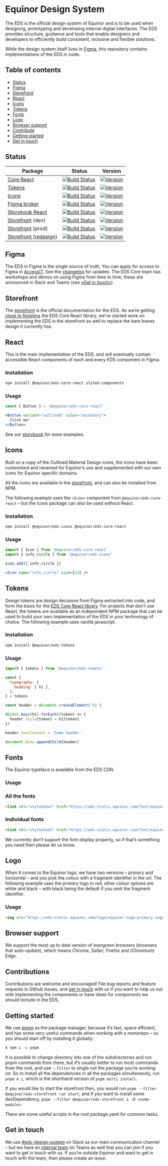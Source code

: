 # Equinor Design System

The EDS is the official design system of Equinor and is to be used when designing, prototyping and developing internal digital interfaces. The EDS provides structure, guidance and tools that enable designers and developers to efficiently build consistent, inclusive and flexible solutions.

While the design system itself lives in [Figma][], this repository contains implementations of the EDS in code.

## Table of contents

- [Status](#status)
- [Figma](#figma)
- [Storefront](#storefront)
- [React](#react)
- [Icons](#icons)
- [Tokens](#tokens)
- [Fonts](#fonts)
- [Logo](#logo)
- [Browser support](#browser-support)
- [Contribute](#contribute)
- [Getting started](#getting-started)
- [Get in touch](#get-in-touch)

## Status

| Package | Status | Version |
|--|--|--|
| [Core React](https://github.com/equinor/design-system/tree/develop/libraries/core-react) | [![Build Status](https://dev.azure.com/equinor-design-system/Equinor%20Design%20System/_apis/build/status/react-tests?branchName=develop)](https://dev.azure.com/equinor-design-system/Equinor%20Design%20System/_build/latest?definitionId=15&branchName=develop) | [![Version](https://img.shields.io/npm/v/@equinor/eds-core-react)](https://www.npmjs.com/package/@equinor/eds-core-react) |
| [Tokens](https://github.com/equinor/design-system/tree/develop/libraries/tokens) | [![Build Status](https://dev.azure.com/equinor-design-system/Equinor%20Design%20System/_apis/build/status/tokens?branchName=develop)](https://dev.azure.com/equinor-design-system/Equinor%20Design%20System/_build/latest?definitionId=17&branchName=develop) | [![Version](https://img.shields.io/npm/v/@equinor/eds-tokens)](https://www.npmjs.com/package/@equinor/eds-tokens)|
| [Icons](https://github.com/equinor/design-system/tree/develop/libraries/icons) | [![Build Status](https://dev.azure.com/equinor-design-system/Equinor%20Design%20System/_apis/build/status/icons?branchName=develop)](https://dev.azure.com/equinor-design-system/Equinor%20Design%20System/_build/latest?definitionId=16&branchName=develop) | [![Version](https://img.shields.io/npm/v/@equinor/eds-icons)](https://www.npmjs.com/package/@equinor/eds-icons)|
| [Figma broker](https://github.com/equinor/design-system/tree/develop/apps/figma-broker) | [![Build Status](https://dev.azure.com/equinor-design-system/Equinor%20Design%20System/_apis/build/status/figma-broker?branchName=develop)](https://dev.azure.com/equinor-design-system/Equinor%20Design%20System/_build/latest?definitionId=18&branchName=develop) | [![Version](https://img.shields.io/badge/dynamic/json?url=https://raw.githubusercontent.com/equinor/design-system/develop/apps/figma-broker/package.json&label=version&query=version&color=orange&prefix=v)](https://github.com/equinor/design-system/apps/figma-broker) |
| [Storybook React](https://github.com/equinor/design-system/tree/develop/apps/storybook-react) | [![Build Status](https://dev.azure.com/equinor-design-system/Equinor%20Design%20System/_apis/build/status/storybook-react?branchName=develop)](https://dev.azure.com/equinor-design-system/Equinor%20Design%20System/_build/latest?definitionId=12&branchName=develop) | [![Version](https://img.shields.io/badge/dynamic/json?url=https://raw.githubusercontent.com/equinor/design-system/develop/apps/storybook-react/package.json&label=version&query=version&color=orange&prefix=v)](https://github.com/equinor/design-system/apps/storybook-react) |
| [Storefront](https://github.com/equinor/design-system/tree/develop/apps/storefront) (dev) | [![Build Status](https://dev.azure.com/equinor-design-system/Equinor%20Design%20System/_apis/build/status/storefront-dev?branchName=develop)](https://dev.azure.com/equinor-design-system/Equinor%20Design%20System/_build/latest?definitionId=9&branchName=develop) | [![Version](https://img.shields.io/badge/dynamic/json?url=https://raw.githubusercontent.com/equinor/design-system/develop/apps/storefront/package.json&label=version&query=version&color=orange&prefix=v)](https://github.com/equinor/design-system/apps/storefront) |
| [Storefront](https://github.com/equinor/design-system/tree/develop/apps/storefront) (prod) | [![Build Status](https://dev.azure.com/equinor-design-system/Equinor%20Design%20System/_apis/build/status/storefront-production?branchName=develop)](https://dev.azure.com/equinor-design-system/Equinor%20Design%20System/_build/latest?definitionId=8&branchName=develop) | [![Version](https://img.shields.io/badge/dynamic/json?url=https://raw.githubusercontent.com/equinor/design-system/develop/apps/storefront/package.json&label=version&query=version&color=orange&prefix=v)](https://github.com/equinor/design-system/apps/storefront) |
| [Storefront (redesign)](https://github.com/equinor/design-system/tree/storefront/apps/storefront) | [![Build Status](https://dev.azure.com/equinor-design-system/Equinor%20Design%20System/_apis/build/status/storefront-redesign?branchName=storefront)](https://dev.azure.com/equinor-design-system/Equinor%20Design%20System/_build/latest?definitionId=14&branchName=storefront) | [![Version](https://img.shields.io/badge/dynamic/json?url=https://raw.githubusercontent.com/equinor/design-system/storefront/apps/storefront/package.json&label=version&query=version&color=orange&prefix=v)](https://github.com/equinor/design-system/apps/storefront) |



## Figma

The EDS in Figma is the single source of truth. You can apply for access to Figma in [AccessIT]. See the [changelog][figma-changelog] for updates. The EDS Core team has workshops and demos on using Figma from time to time, these are announced in Slack and Teams (see [«Get in touch»](#get-in-touch))

[accessit]: https://accessit.equinor.com/Search/Search?term=figma
[figma-changelog]: https://eds.equinor.com/updates/release-information/changelog/



## Storefront

The [storefront][] is the official documentation for the EDS. As we’re getting [close to finishing][status] the EDS Core React library, we’ve started work on implementing the EDS in the storefront as well to replace the bare bones design it currently has. 

[status]: https://eds.equinor.com/components/component-status
[storefront]: https://eds.equinor.com
[Figma]: https://www.figma.com/

## React

This is the main implementation of the EDS, and will eventually contain accessible React components of each and every EDS component in Figma.

### Installation

```sh
npm install @equinor/eds-core-react styled-components
```

### Usage

```jsx
const { Button } = '@equinor/eds-core-react'

<Button variant="outlined" color="secondary">
  Click me!
</Button>
```

See our [storybook](https://eds-storybook-react.azurewebsites.net) for more examples.

## Icons

Built on a copy of the Outlined Material Design icons, the icons have been customised and renamed for Equinor’s use and supplemented with our own icons for Equinor specific domains.

All the icons are available in the [storefront](https://eds.equinor.com/assets/system-icons/library/), and can also be installed from NPM.

The following example uses the `<Icon>` component from `@equinor/eds-core-react` – but the icons package can also be used without React.

### Installation

```sh
npm install @equinor/eds-icons @equinor/eds-core-react
```

### Usage

```jsx
import { Icon } from '@equinor/eds-core-react'
import { info_circle } from '@equinor/eds-icons'

Icon.add({ info_circle })

<Icon name="info_circle" size={24} />
```

## Tokens

Design tokens are design decisions from Figma extracted into code, and form the basis for the [EDS Core React library](#react). For projects that don’t use React, the tokens are available as an independent NPM package that can be used to build your own implementation of the EDS in your technology of choice. The following example uses vanilla javascript.

### Installation

```sh
npm install @equinor/eds-tokens
```

### Usage 

```js
import { tokens } from '@equinor/eds-tokens'

const {
  typography: {
    heading: { h1 },
  },
} = tokens

const header = document.createElement('h1')

Object.keys(h1).forEach((token) => {
  header.style[token] = h1[token]
})

header.textContent = 'Some header'

document.body.appendChild(header)
```


## Fonts

The Equinor typeface is available from the EDS CDN. 

### Usage

### All the fonts

```html
<link rel="stylesheet" href="https://eds-static.equinor.com/font/equinor-font.css" />
```

### Individual fonts

```html
<link rel="stylesheet" href="https://eds-static.equinor.com/font/equinor-regular.css" />
```

We currently don’t support the font-display property, so if that’s something you need then please let us know.


## Logo

When it comes to the Equinor logo, we have two versions – primary and horizontal – and you pick the colour with a fragment identifier in the url. The following example uses the primary logo in red, other colour options are white and black – with black being the default if you omit the fragment identifier.

### Usage

```html
<img src="https://eds-static.equinor.com/logo/equinor-logo-primary.svg#red" alt="Equinor" />
```


## Browser support

We support the most up to date version of evergreen browsers (browsers that auto-update), which means Chrome, Safari, Firefox and (Chromium) Edge.


## Contributions

Contributions are welcome and encouraged! File bug reports and feature requests in Github issues, and [get in touch](#get-in-touch) with us if you want to help us out with implementing the components or have ideas for components we should include in the EDS.

## Getting started

We use [pnpm][] as the package manager, because it’s fast, space efficient, and has some very useful commands when working with a monorepo – so you should start off by installing it globally:

```bash
$ npm i -g pnpm
```

It is possible to change directory into one of the subdirectories and run pnpm commands from there, but if’s usually better to run most commands from the root, and use `--filter` to single out the package you’re working on. So to install all the dependencies in all the packages simultaneosly, run `pnpm m i`, which is the shorthand version of `pnpm multi install`.

If you would like to start the storefront then, you would run `pnpm --filter @equinor/eds-storefront run start`, and if you want to install some devDependency, `pnpm --filter @equinor/eds-storefront i -D <some-module>`.

There are some useful scripts in the root package.yaml for common tasks.

[pnpm]: https://pnpm.js.org

## Get in touch

We use [#eds-design-system][slack] on Slack as our main communication channel – but we have an [internal team][teams] on Teams as well that you can join if you want to get in touch with us. If you’re outside Equinor and want to get in touch with the team, then please create an issue.

[teams]: https://teams.microsoft.com/l/team/19%3a08081ac3d7134608b312d8480aa87efc%40thread.tacv2/conversations?groupId=204b36ea-ba52-4cee-aeac-895f675e91b0&tenantId=3aa4a235-b6e2-48d5-9195-7fcf05b459b0
[slack]: https://equinor.slack.com/archives/CJT20H1B9
